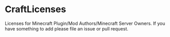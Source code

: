 # CraftLicenses
Licenses for Minecraft Plugin/Mod Authors/Minecraft Server Owners. If you have something to add please file an issue or pull request.
